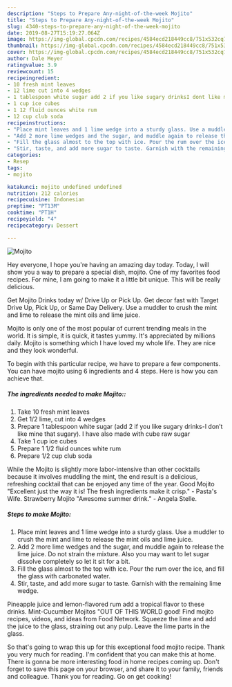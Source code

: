 ```yaml
---
description: "Steps to Prepare Any-night-of-the-week Mojito"
title: "Steps to Prepare Any-night-of-the-week Mojito"
slug: 4340-steps-to-prepare-any-night-of-the-week-mojito
date: 2019-08-27T15:19:27.064Z
image: https://img-global.cpcdn.com/recipes/4584ecd218449cc8/751x532cq70/mojito-recipe-main-photo.jpg
thumbnail: https://img-global.cpcdn.com/recipes/4584ecd218449cc8/751x532cq70/mojito-recipe-main-photo.jpg
cover: https://img-global.cpcdn.com/recipes/4584ecd218449cc8/751x532cq70/mojito-recipe-main-photo.jpg
author: Dale Meyer
ratingvalue: 3.9
reviewcount: 15
recipeingredient:
- 10 fresh mint leaves
- 12 lime cut into 4 wedges
- 1 tablespoon white sugar add 2 if you like sugary drinksI dont like mine that sugary I have also made with cube raw sugar
- 1 cup ice cubes
- 1 12 fluid ounces white rum
- 12 cup club soda
recipeinstructions:
- "Place mint leaves and 1 lime wedge into a sturdy glass. Use a muddler to crush the mint and lime to release the mint oils and lime juice."
- "Add 2 more lime wedges and the sugar, and muddle again to release the lime juice. Do not strain the mixture. Also you may want to let sugar dissolve completely so let it sit for a bit."
- "Fill the glass almost to the top with ice. Pour the rum over the ice, and fill the glass with carbonated water."
- "Stir, taste, and add more sugar to taste. Garnish with the remaining lime wedge."
categories:
- Resep
tags:
- mojito

katakunci: mojito undefined undefined
nutrition: 212 calories
recipecuisine: Indonesian
preptime: "PT13M"
cooktime: "PT1H"
recipeyield: "4"
recipecategory: Dessert

---
```



![Mojito](https://img-global.cpcdn.com/recipes/4584ecd218449cc8/751x532cq70/mojito-recipe-main-photo.jpg)

Hey everyone, I hope you're having an amazing day today. Today, I will show you a way to prepare a special dish, mojito. One of my favorites food recipes. For mine, I am going to make it a little bit unique. This will be really delicious.

Get Mojito Drinks today w/ Drive Up or Pick Up. Get decor fast with Target Drive Up, Pick Up, or Same Day Delivery. Use a muddler to crush the mint and lime to release the mint oils and lime juice.

Mojito is only one of the most popular of current trending meals in the world. It is simple, it is quick, it tastes yummy. It's appreciated by millions daily. Mojito is something which I have loved my whole life. They are nice and they look wonderful.


To begin with this particular recipe, we have to prepare a few components. You can have mojito using 6 ingredients and 4 steps. Here is how you can achieve that.

##### The ingredients needed to make Mojito::

1. Take 10 fresh mint leaves
1. Get 1/2 lime, cut into 4 wedges
1. Prepare 1 tablespoon white sugar (add 2 if you like sugary drinks-I don’t like mine that sugary). I have also made with cube raw sugar
1. Take 1 cup ice cubes
1. Prepare 1 1/2 fluid ounces white rum
1. Prepare 1/2 cup club soda


While the Mojito is slightly more labor-intensive than other cocktails because it involves muddling the mint, the end result is a delicious, refreshing cocktail that can be enjoyed any time of the year. Good Mojito &#34;Excellent just the way it is! The fresh ingredients make it crisp.&#34; - Pasta&#39;s Wife. Strawberry Mojito &#34;Awesome summer drink.&#34; - Angela Stelle. 

##### Steps to make Mojito:

1. Place mint leaves and 1 lime wedge into a sturdy glass. Use a muddler to crush the mint and lime to release the mint oils and lime juice.
1. Add 2 more lime wedges and the sugar, and muddle again to release the lime juice. Do not strain the mixture. Also you may want to let sugar dissolve completely so let it sit for a bit.
1. Fill the glass almost to the top with ice. Pour the rum over the ice, and fill the glass with carbonated water.
1. Stir, taste, and add more sugar to taste. Garnish with the remaining lime wedge.


Pineapple juice and lemon-flavored rum add a tropical flavor to these drinks. Mint-Cucumber Mojitos &#34;OUT OF THIS WORLD good! Find mojito recipes, videos, and ideas from Food Network. Squeeze the lime and add the juice to the glass, straining out any pulp. Leave the lime parts in the glass. 

So that's going to wrap this up for this exceptional food mojito recipe. Thank you very much for reading. I'm confident that you can make this at home. There is gonna be more interesting food in home recipes coming up. Don't forget to save this page on your browser, and share it to your family, friends and colleague. Thank you for reading. Go on get cooking!
